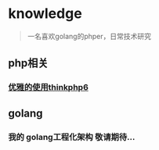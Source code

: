 # knowledge
> 一名喜欢golang的phper，日常技术研究

## php相关
### [优雅的使用thinkphp6](./php/grace_tp6.md)

## golang
### 我的 golang工程化架构 敬请期待...